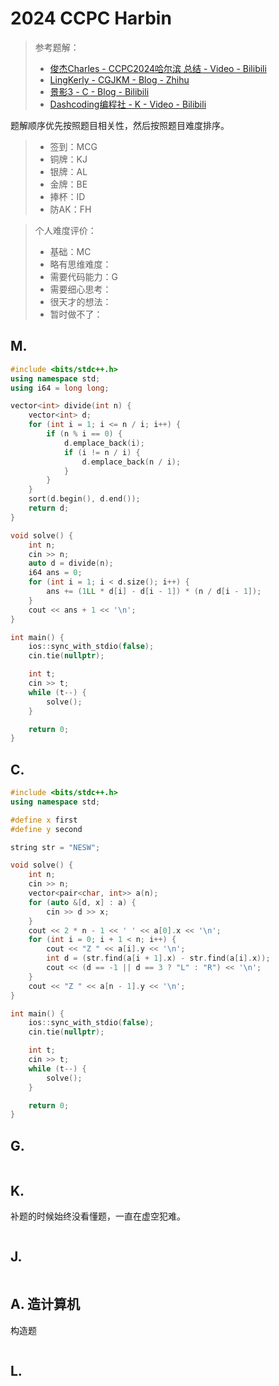 # 2024 CCPC Harbin

> 参考题解：
>
> - [俊杰Charles - CCPC2024哈尔滨 总结 - Video - Bilibili](https://www.bilibili.com/video/BV14UyHYdEeN/) 
> - [LingKerly - CGJKM - Blog - Zhihu](https://zhuanlan.zhihu.com/p/3503864231) 
> - [景影3 - C - Blog - Bilibili](https://www.bilibili.com/read/cv39637445/) 
> - [Dashcoding编程社 - K - Video - Bilibili](https://www.bilibili.com/video/BV1imS9Y5EEj/) 





题解顺序优先按照题目相关性，然后按照题目难度排序。

> - 签到：MCG
> - 铜牌：KJ
> - 银牌：AL
> - 金牌：BE
> - 捧杯：ID
> - 防AK：FH


> 个人难度评价：
>
> - 基础：MC
> - 略有思维难度：
> - 需要代码能力：G
> - 需要细心思考：
> - 很天才的想法：
> - 暂时做不了：


## M. 


```cpp
#include <bits/stdc++.h>
using namespace std;
using i64 = long long;

vector<int> divide(int n) {
    vector<int> d;
    for (int i = 1; i <= n / i; i++) {
        if (n % i == 0) {
            d.emplace_back(i);
            if (i != n / i) {
                d.emplace_back(n / i);
            }
        }
    }
    sort(d.begin(), d.end());
    return d;
}

void solve() {
    int n;
    cin >> n;
    auto d = divide(n);
    i64 ans = 0;
    for (int i = 1; i < d.size(); i++) {
        ans += (1LL * d[i] - d[i - 1]) * (n / d[i - 1]);
    }
    cout << ans + 1 << '\n';
}

int main() {
    ios::sync_with_stdio(false);
    cin.tie(nullptr);

    int t;
    cin >> t;
    while (t--) {
        solve();
    }

    return 0;
}
```

## C. 

```cpp
#include <bits/stdc++.h>
using namespace std;

#define x first
#define y second

string str = "NESW";

void solve() {
    int n;
    cin >> n;
    vector<pair<char, int>> a(n);
    for (auto &[d, x] : a) {
        cin >> d >> x;
    }
    cout << 2 * n - 1 << ' ' << a[0].x << '\n';
    for (int i = 0; i + 1 < n; i++) {
        cout << "Z " << a[i].y << '\n';
        int d = (str.find(a[i + 1].x) - str.find(a[i].x));
        cout << (d == -1 || d == 3 ? "L" : "R") << '\n';
    }
    cout << "Z " << a[n - 1].y << '\n';
}

int main() {
    ios::sync_with_stdio(false);
    cin.tie(nullptr);

    int t;
    cin >> t;
    while (t--) {
        solve();
    }

    return 0;
}
```


## G. 


```cpp

```



## K. 

补题的时候始终没看懂题，一直在虚空犯难。



```cpp

```

## J. 


```cpp

```


## A. 造计算机

构造题

```cpp

```

## L. 

```cpp

```